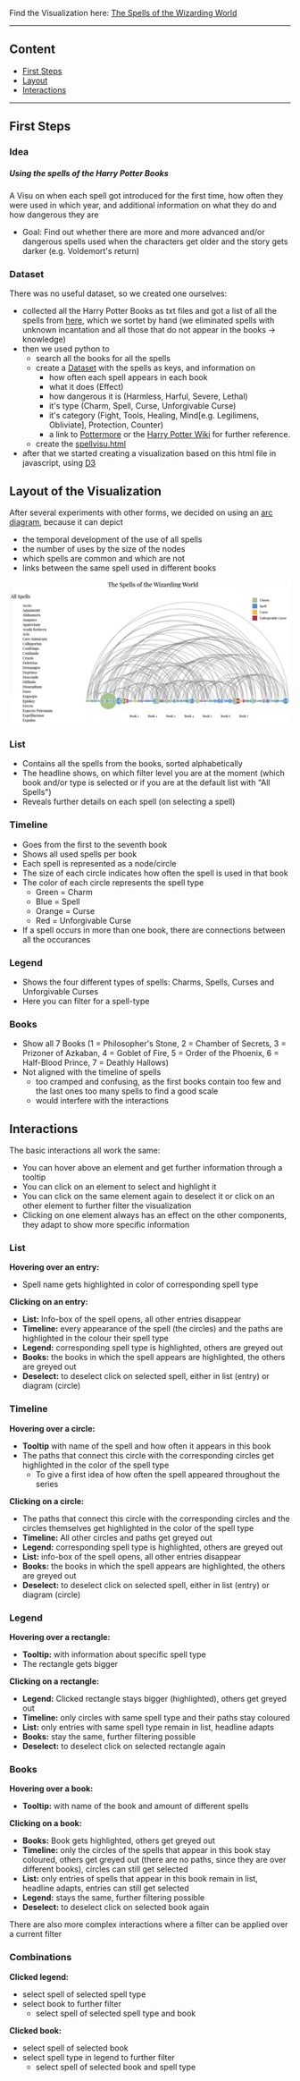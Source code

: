 
Find the Visualization here: [The Spells of the Wizarding World](https://webuser.uni-weimar.de/~hete0356/Visu_Project/spellvisu.html)

***
## Content

- [First Steps](https://github.com/Graunarmin/VisuProject_HarryPotterSpells#first-steps)
- [Layout](https://github.com/Graunarmin/VisuProject_HarryPotterSpells#layout-of-the-visualization)
- [Interactions](https://github.com/Graunarmin/VisuProject_HarryPotterSpells#interactions)

***
## First Steps

### Idea 
##### Using the spells of the Harry Potter Books 
A Visu on when each spell got introduced for the first time, how often they were used in which year, and additional information on what they do and how dangerous they are
- Goal: Find out whether there are more and more advanced and/or dangerous spells used when the characters get older and the story gets darker (e.g. Voldemort's return)


### Dataset
There was no useful dataset, so we created one ourselves:
- collected all the Harry Potter Books as txt files and got a list of all the spells from [here](https://www.pojo.com/harry-potter-spell-list/), which we sortet by hand (we eliminated spells with unknown incantation and all those that do not appear in the books -> knowledge)
- then we used python to 
  - search all the books for all the spells 
  - create a [Dataset](https://github.com/Graunarmin/VisuProject_HarryPotterSpells/blob/master/Spells/Data/used/spells.csv) with the spells as keys, and information on 
    - how often each spell appears in each book
    - what it does (Effect)
    - how dangerous it is (Harmless, Harful, Severe, Lethal)
    - it's type (Charm, Spell, Curse, Unforgivable Curse)
    - it's category (Fight, Tools, Healing, Mind[e.g. Legilimens, Obliviate], Protection, Counter)
    - a link to [Pottermore](https://www.pottermore.com/) or the [Harry Potter Wiki](https://harrypotter.fandom.com/wiki/Main_Page) for further reference.
  - create the [spellvisu.html](https://github.com/Graunarmin/VisuProject_HarryPotterSpells/blob/master/Visu/spellvisu.html) 
- after that we started creating a visualization based on this html file in javascript, using [D3](https://d3js.org/)


[comment]: <> (--------------------------------------------------------)


## Layout of the Visualization

After several experiments with other forms, we decided on using an [arc diagram](https://github.com/Graunarmin/VisuProject_HarryPotterSpells/wiki/Arc-Diagram), because it can depict
- the temporal development of the use of all spells
- the number of uses by the size of the nodes
- which spells are common and which are not
- links between the same spell used in different books

![Visualization](https://github.com/Graunarmin/VisuProject_HarryPotterSpells/blob/master/Presentation/Screenshots/Visu_Default.png)

### List
- Contains all the spells from the books, sorted alphabetically
- The headline shows, on which filter level you are at the moment (which book and/or type is selected or if you are at the default list with "All Spells")
- Reveals further details on each spell (on selecting a spell)

### Timeline
- Goes from the first to the seventh book 
- Shows all used spells per book
- Each spell is represented as a node/circle
- The size of each circle indicates how often the spell is used in that book
- The color of each circle represents the spell type
  - Green  = Charm
  - Blue   = Spell
  - Orange = Curse
  - Red    = Unforgivable Curse
- If a spell occurs in more than one book, there are connections between all the occurances

### Legend
- Shows the four different types of spells: Charms, Spells, Curses and Unforgivable Curses
- Here you can filter for a spell-type

### Books
- Show all 7 Books (1 = Philosopher's Stone, 2 = Chamber of Secrets, 3 = Prizoner of Azkaban, 4 = Goblet of Fire, 5 = Order of the Phoenix, 6 = Half-Blood Prince, 7 = Deathly Hallows)
- Not aligned with the timeline of spells
  - too cramped and confusing, as the first books contain too few and the last ones too many spells to find a good scale
  - would interfere with the interactions

## Interactions

The basic interactions all work the same:
- You can hover above an element and get further information through a tooltip
- You can click on an element to select and highlight it 
- You can click on the same element again to deselect it or click on an other element to further filter the visualization
- Clicking on one element always has an effect on the other components, they adapt to show more specific information

### List

**Hovering over an entry:**
- Spell name gets highlighted in color of corresponding spell type

**Clicking on an entry:**
- **List:** Info-box of the spell opens, all other entries disappear 
- **Timeline:** every appearance of the spell (the circles) and the paths are highlighted in the colour their spell type
- **Legend:** corresponding spell type is highlighted, others are greyed out
- **Books:** the books in which the spell appears are highlighted, the others are greyed out		
- **Deselect:** to deselect click on selected spell, either in list (entry) or diagram (circle)

### Timeline

**Hovering over a circle:**
- **Tooltip** with name of the spell and how often it appears in this book
- The paths that connect this circle with the corresponding circles get highlighted in the color of the spell type
  - To give a first idea of how often the spell appeared throughout the series
  
**Clicking on a circle:**
- The paths that connect this circle with the corresponding circles and the circles themselves get highlighted in the color of the spell type
- **Timeline:** All other circles and paths get greyed out
- **Legend:** corresponding spell type is highlighted, others are greyed out
- **List:** info-box of the spell opens, all other entries disappear
- **Books:** the books in which the spell appears are highlighted, the others are greyed out 
- **Deselect:** to deselect click on selected spell, either in list (entry) or diagram (circle)


### Legend

**Hovering over a rectangle:**
- **Tooltip:** with information about specific spell type
- The rectangle gets bigger 

**Clicking on a rectangle:**
- **Legend:** Clicked rectangle stays bigger (highlighted), others get greyed out
- **Timeline:** only circles with same spell type and their paths stay coloured 
- **List:** only entries with same spell type remain in list, headline adapts
- **Books:** stay the same, further filtering possible 
- **Deselect:** to deselect click on selected rectangle again 	

### Books

**Hovering over a book:**
- **Tooltip:** with name of the book and amount of different spells 

**Clicking on a book:**
- **Books:** Book gets highlighted, others get greyed out
- **Timeline:** only the circles of the spells that appear in this book stay coloured, others get greyed out (there are no paths, since they are over different books), circles can still get selected
- **List:** only entries of spells that appear in this book remain in list, headline adapts, entries can still get selected 
- **Legend:** stays the same, further filtering possible 
- **Deselect:** to deselect click on selected book again

There are also more complex interactions where a filter can be applied over a current filter 	


### Combinations 

**Clicked legend:**
  - select spell of selected spell type
  - select book to further filter
    - select spell of selected spell type and book
   
   
**Clicked book:**
  - select spell of selected book
  - select spell type in legend to further filter
    - select spell of selected book and spell type
